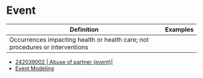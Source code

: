 # Event

Definition| Examples  
---|---  
Occurrences impacting health or health care; not procedures or interventions| 

  * [ 242039002 | Abuse of partner (event)|](?section=httpsnomedinfoid242039002-242039002--abuse-of-partner-event----405621004--tracheal-intubation-event-eventhttpsnomedinfoid405621004-405621004--tracheal-intubation-event-event------event-attributes-summaryevent-attributes-summary#httpsnomedinfoid242039002-242039002--abuse-of-partner-event----405621004--tracheal-intubation-event-eventhttpsnomedinfoid405621004-405621004--tracheal-intubation-event-event------event-attributes-summaryevent-attributes-summary)
  * [Event Modeling](?section=event-modeling#event-modeling)

